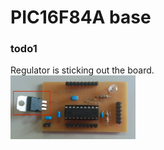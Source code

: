 PIC16F84A base
===============

### todo1
Regulator is sticking out the board. <br>
<img src="https://raw.githubusercontent.com/ohwada/PIC16F84A/master/docs/base/todo1.png" width="200" />
